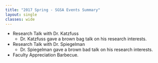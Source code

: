 ```yaml
---
title: "2017 Spring - SGSA Events Summary"
layout: single
classes: wide
---
```


- Research Talk with Dr. Katzfuss
  - Dr. Katzfuss gave a brown bag talk on his research interests. 
- Research Talk with Dr. Spiegelman
  - Dr. Spiegelman gave a brown bad talk on his research interests.
- Faculty Appreciation Barbecue. 